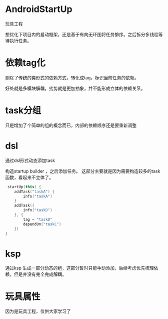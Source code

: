 # AndroidStartUp

  玩具工程

  想优化下项目内的启动框架，还是基于有向无环图将任务排序。之后拆分多线程等待执行任务。

# 依赖tag化

剔除了传统的类形式的依赖方式，转化成tag，标识当前任务的依赖。

好处就是多模块解耦，劣势就是更加抽象，并不能形成立体的依赖关系。

# task分组

只是增加了个简单的组的概念而已，内部的依赖顺序还是要重新调整

# dsl

通过dsl形式动态添加task


构造startup builder ，之后添加任务。 这部分主要就是因为需要构造较多的task函数，看起来不立体了。

```kotlin
 startUp(this) {
    addTask("taskA") {
        info("taskA")
    }
    addTask({
        info("taskD")
    }, {
        tag = "taskD"
        dependOn("taskC")
    })
}
```

# ksp

通过ksp 生成一部分动态的组，这部分暂时只能手动添加，后续考虑优先梳理依赖，但是并没有完全完成解耦。


# 玩具属性

因为是玩具工程，仅供大家学习了
 
